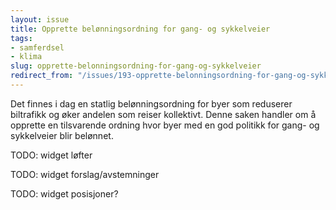 ```yaml
---
layout: issue
title: Opprette belønningsordning for gang- og sykkelveier
tags:
- samferdsel
- klima
slug: opprette-belonningsordning-for-gang-og-sykkelveier
redirect_from: "/issues/193-opprette-belonningsordning-for-gang-og-sykkelveier"
---
```


Det finnes i dag en statlig belønningsordning for byer som reduserer biltrafikk og øker andelen som reiser kollektivt. Denne saken handler om å opprette en tilsvarende ordning hvor byer med en god politikk for gang- og sykkelveier blir belønnet.

TODO: widget løfter

TODO: widget forslag/avstemninger

TODO: widget posisjoner?

